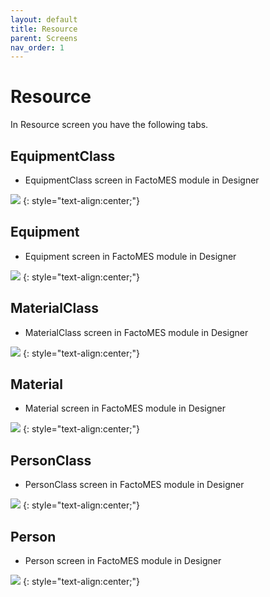 ```yaml
---
layout: default
title: Resource
parent: Screens
nav_order: 1
---
```

# Resource

In Resource screen you have the following tabs.

## EquipmentClass
* EquipmentClass screen in FactoMES module in Designer

![](../../../assets/images/screens/equipmentclass.png) 
{: style="text-align:center;"}

## Equipment
* Equipment screen in FactoMES module in Designer

![](../../../assets/images/screens/equipment.png)
{: style="text-align:center;"}

## MaterialClass
* MaterialClass screen in FactoMES module in Designer

![](../../../assets/images/screens/materialclass.png) 
{: style="text-align:center;"}

## Material
* Material screen in FactoMES module in Designer

![](../../../assets/images/screens/material.png)
{: style="text-align:center;"} 

## PersonClass
* PersonClass screen in FactoMES module in Designer

![](../../../assets/images/screens/personclass.png) 
{: style="text-align:center;"}

## Person
* Person screen in FactoMES module in Designer

![](../../../assets/images/screens/person.png) 
{: style="text-align:center;"}